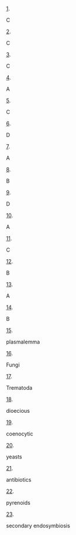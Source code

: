 [1](https://openstax.org/books/microbiology/pages/5-multiple-choice#fs-id1172099484030). 

C

[2](https://openstax.org/books/microbiology/pages/5-multiple-choice#fs-id1172099454564). 

C

[3](https://openstax.org/books/microbiology/pages/5-multiple-choice#fs-id1172102040701). 

C

[4](https://openstax.org/books/microbiology/pages/5-multiple-choice#fs-id1172102097375). 

A

[5](https://openstax.org/books/microbiology/pages/5-multiple-choice#fs-id1172101784957). 

C

[6](https://openstax.org/books/microbiology/pages/5-multiple-choice#fs-id1172100994182). 

D

[7](https://openstax.org/books/microbiology/pages/5-multiple-choice#fs-id1172098389537). 

A

[8](https://openstax.org/books/microbiology/pages/5-multiple-choice#fs-id1172100506672). 

B

[9](https://openstax.org/books/microbiology/pages/5-multiple-choice#fs-id1172100617698). 

D

[10](https://openstax.org/books/microbiology/pages/5-multiple-choice#fs-id1172096177531). 

A

[11](https://openstax.org/books/microbiology/pages/5-multiple-choice#fs-id1172098615682). 

C

[12](https://openstax.org/books/microbiology/pages/5-multiple-choice#fs-id1172101888699). 

B

[13](https://openstax.org/books/microbiology/pages/5-multiple-choice#fs-id1172099550350). 

A

[14](https://openstax.org/books/microbiology/pages/5-multiple-choice#fs-id1172099523194). 

B

[15](https://openstax.org/books/microbiology/pages/5-fill-in-the-blank#fs-id1172099619157). 

plasmalemma

[16](https://openstax.org/books/microbiology/pages/5-fill-in-the-blank#fs-id1172097144486). 

Fungi

[17](https://openstax.org/books/microbiology/pages/5-fill-in-the-blank#fs-id1172102126597). 

Trematoda

[18](https://openstax.org/books/microbiology/pages/5-fill-in-the-blank#fs-id1172099658302). 

dioecious

[19](https://openstax.org/books/microbiology/pages/5-fill-in-the-blank#fs-id1172100896360). 

coenocytic

[20](https://openstax.org/books/microbiology/pages/5-fill-in-the-blank#fs-id1172098676953). 

yeasts

[21](https://openstax.org/books/microbiology/pages/5-fill-in-the-blank#fs-id1172100947327). 

antibiotics

[22](https://openstax.org/books/microbiology/pages/5-fill-in-the-blank#fs-id1172100657752). 

pyrenoids

[23](https://openstax.org/books/microbiology/pages/5-fill-in-the-blank#fs-id1172096195012). 

secondary endosymbiosis